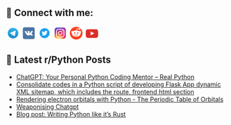 ## 🔎 Connect with me:
[<img src="https://github.com/bullbesh/bullbesh/blob/main/images/Telegram.png" width="32" height="32" />](https://t.me/bullbesh)
[<img src="https://github.com/bullbesh/bullbesh/blob/main/images/VK.png" width="32" height="32" />](https://vk.com/bullbesh)
[<img src="https://github.com/bullbesh/bullbesh/blob/main/images/Twitter.png" width="32" height="32" />](https://twitter.com/bullbesh1)
[<img src="https://github.com/bullbesh/bullbesh/blob/main/images/Instagram.png" width="32" height="32" />](https://www.instagram.com/bullbesh)
[<img src="https://github.com/bullbesh/bullbesh/blob/main/images/Reddit.png" width="32" height="32" />](https://www.reddit.com/user/bullbesh)
[<img src="https://github.com/bullbesh/bullbesh/blob/main/images/YouTube.png" width="32" height="32" />](https://www.youtube.com/channel/UCtfjRs6uzgq5mfm8S06WTcg)

## 📕 Latest r/Python Posts
<!-- BLOG-POST-LIST:START -->
- [ChatGPT: Your Personal Python Coding Mentor – Real Python](https://www.reddit.com/r/Python/comments/13n1k00/chatgpt_your_personal_python_coding_mentor_real/)
- [Consolidate codes in a Python script of developing Flask App dynamic XML sitemap, which includes the route, frontend html section](https://www.reddit.com/r/Python/comments/13n1gdc/consolidate_codes_in_a_python_script_of/)
- [Rendering electron orbitals with Python - The Periodic Table of Orbitals](https://www.reddit.com/r/Python/comments/13n1ctr/rendering_electron_orbitals_with_python_the/)
- [Weaponising Chatgpt](https://www.reddit.com/r/Python/comments/13myovw/weaponising_chatgpt/)
- [Blog post: Writing Python like it’s Rust](https://www.reddit.com/r/Python/comments/13mxvli/blog_post_writing_python_like_its_rust/)
<!-- BLOG-POST-LIST:END -->
